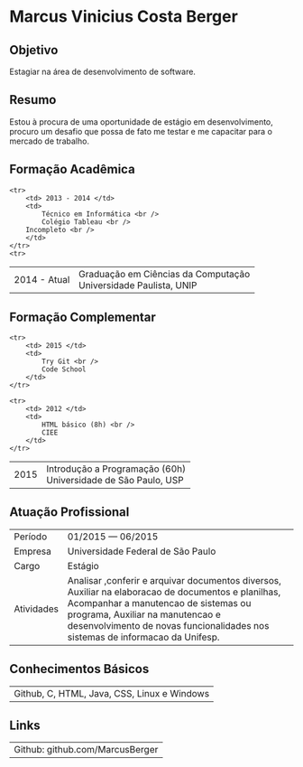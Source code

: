 # Marcus Vinicius Costa Berger

## Objetivo

Estagiar na área de desenvolvimento de software.

## Resumo

Estou à procura de uma oportunidade de estágio em desenvolvimento, procuro um desafio que possa de fato me testar e me capacitar para o mercado de trabalho. 

## Formação Acadêmica

<table>
    <tr>
        <td> 2014 - Atual </td>
        <td> 
            Graduação em Ciências da Computação <br /> 
            Universidade Paulista, UNIP <br />
        </td>
    </tr>
    <tr>

    <tr>
        <td> 2013 - 2014 </td>
        <td> 
            Técnico em Informática <br /> 
            Colégio Tableau <br />
	    Incompleto <br />
        </td>
    </tr>
    <tr>
  
</table>


## Formação Complementar

<table>
    <tr>
        <td> 2015 </td>
        <td> 
            Introdução a Programação (60h) <br />
            Universidade de São Paulo, USP
        </td>
    </tr>

    <tr>
        <td> 2015 </td>
        <td>
            Try Git <br />
            Code School
        </td>
    </tr>	

    <tr>
        <td> 2012 </td>
        <td> 
            HTML básico (8h) <br />
            CIEE
        </td>
    </tr>
</table> 


## Atuação Profissional

<table>
    <tr><td>Período   </td><td>01/2015 — 06/2015 </td></tr>
    <tr><td>Empresa   </td><td>Universidade Federal de São Paulo </td></tr>
    <tr><td>Cargo     </td><td>Estágio </td></tr>
    <tr><td>Atividades</td>
        <td>Analisar ,conferir e arquivar documentos diversos, Auxiliar na elaboracao de documentos e planilhas, Acompanhar a manutencao de sistemas ou programa, Auxiliar na manutencao e desenvolvimento de novas funcionalidades nos sistemas de informacao da Unifesp.</td></tr>
</table>

## Conhecimentos Básicos

<table>
	<tr><td>Github, C, HTML, Java, CSS, Linux e Windows</td></tr>
</table>

## Links

<table>
	<tr><td>Github: github.com/MarcusBerger</td></tr>
</table>
